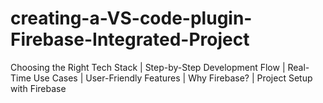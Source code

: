 # creating-a-VS-code-plugin-Firebase-Integrated-Project
Choosing the Right Tech Stack | Step-by-Step Development Flow  | Real-Time Use Cases | User-Friendly Features | Why Firebase? | Project Setup with Firebase
